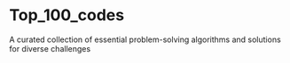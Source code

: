# Top_100_codes
A curated collection of essential problem-solving algorithms and solutions for diverse challenges
